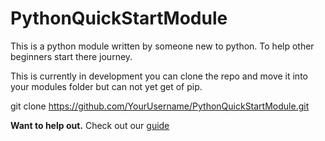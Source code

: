 # PythonQuickStartModule
This is a python module written by someone new to python. To help other beginners start there journey.

This is currently in development you can clone the repo and move it into your modules folder but can not yet get of pip.

git clone https://github.com/YourUsername/PythonQuickStartModule.git

**Want to help out.**
    Check out our [guide](https://github.com/CobyCoding/PythonQuickStartModule/blob/master/contributing.md)
